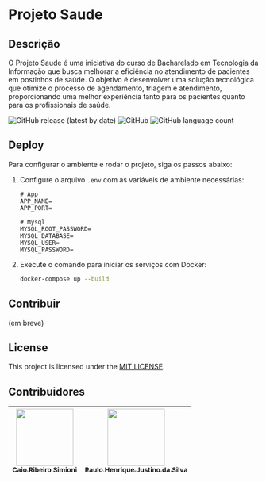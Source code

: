 # Projeto Saude

## Descrição

O Projeto Saude é uma iniciativa do curso de Bacharelado em Tecnologia da Informação que busca melhorar a eficiência no atendimento de pacientes em postinhos de saúde. O objetivo é desenvolver uma solução tecnológica que otimize o processo de agendamento, triagem e atendimento, proporcionando uma melhor experiência tanto para os pacientes quanto para os profissionais de saúde.

![GitHub release (latest by date)](https://img.shields.io/github/v/release/CaioSimioni/projeto-integrador)
![GitHub](https://img.shields.io/github/license/CaioSimioni/projeto-integrador)
![GitHub language count](https://img.shields.io/github/languages/top/CaioSimioni/projeto-integrador?color=blue&label=PHP)

## Deploy

Para configurar o ambiente e rodar o projeto, siga os passos abaixo:

1. Configure o arquivo `.env` com as variáveis de ambiente necessárias:

    ```.env
    # App
    APP_NAME=
    APP_PORT=

    # Mysql
    MYSQL_ROOT_PASSWORD=
    MYSQL_DATABASE=
    MYSQL_USER=
    MYSQL_PASSWORD=
    ```

2. Execute o comando para iniciar os serviços com Docker:

    ```sh
    docker-compose up --build
    ```

## Contribuir

(em breve)

## License

This project is licensed under the [MIT LICENSE](../LICENSE).

## Contribuidores

| [<img src="https://avatars.githubusercontent.com/u/83130766?v=4" width=115><br><sub>Caio Ribeiro Simioni</sub>](https://github.com/CaioSimioni) |  [<img src="https://avatars.githubusercontent.com/u/170760593?v=4" width=115><br><sub>Paulo Henrique Justino da Silva</sub>](https://github.com/JustinoSilva15) |
| :---: | :---: |
